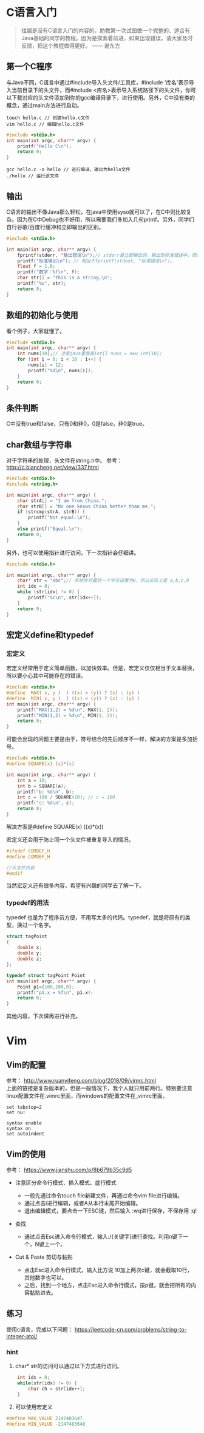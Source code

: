 # C语言入门
> 往届是没有C语言入门的内容的，助教第一次试图做一个完整的、适合有Java基础的同学的教程。因为是摸索着前进，如果出现错误，请大家及时反馈，把这个教程做得更好。       —— 谢东方

## 第一个C程序
与Java不同，C语言中通过#include导入头文件/工具库，#include '库名'表示导入当前目录下的头文件，而#include <库名>表示导入系统路径下的头文件，你可以下载对应的头文件添加到你的gcc编译目录下，进行使用。另外，C中没有类的概念，通过main方法进行启动。
```shell
touch hello.c // 创建hello.c文件
vim hello.c // 编辑hello.c文件
```

```c
#include <stdio.h>
int main(int argc, char** argv) {
    printf("Hello C\n");
    return 0;
}

```

```
gcc hello.c -o hello // 进行编译，输出为hello文件
./hello // 运行该文件
```

## 输出
C语言的输出不像Java那么轻松，在java中使用syso就可以了，在C中则比较复杂。因为在C中Debug也不好用，所以需要我们多加入几句printf。另外，同学们自行谷歌/百度行缓冲和立即输出的区别。
```C
#include <stdio.h>

int main(int argc, char** argv) {
    fprintf(stderr, "输出错误\n");// stderr是立即输出的，输出到标准错误中，而stdout是标准输出
    printf("标准输出\n"); // 相当于fprintf(stdout, "标准错误\n")。
    float f = 1.0;
    printf("数字：%f\n", f);
    char str[] = "this is a string.\n";
    printf("%s", str);
    return 0;
}
```

## 数组的初始化与使用
看个例子，大家就懂了。
```C
#include <stdio.h>
int main(int argc, char** argv) {
    int nums[10];// 注意java里面是int[] nums = new int[10];
    for (int i = 0; i < 10 ; i++) {
        nums[i] = 12;
        printf("%d\n", nums[i]);
    }
    return 0;
}
```

## 条件判断
C中没有true和false，只有0和非0，0是false，非0是true。

## char数组与字符串
对于字符串的处理，头文件在string.h中。
参考：http://c.biancheng.net/view/337.html
```C
#include <stdio.h>
#include <string.h>

int main(int argc, char** argv) {
    char strA[] = "I am from China.";
    char strB[] = "No one knows China better than me.";
    if (strcmp(strA, strB)) {
        printf("Not equal.\n");
    }
    else printf("Equal.\n");
    return 0;
}
```

另外，也可以使用指针进行访问，下一次指针会仔细讲。
```c
#include <stdio.h>

int main(int argc, char** argv) {
    char* str = "abc";// 系统会将最后一个字符设置为0，所以实际上是 a,b,c,0
    int idx = 0;
    while (str[idx] != 0) {
        printf("%c\n", str[idx++]);
    }
    return 0;
}
```

## 宏定义define和typedef
### 宏定义
宏定义经常用于定义简单函数，以加快效率。但是，宏定义仅仅相当于文本替换，所以要小心其中可能存在的错误。

```C
#include <stdio.h>
#define  MAX( x, y )  ( ((x) > (y)) ? (x) : (y) )
#define  MIN( x, y )  ( ((x) < (y)) ? (x) : (y) )
int main(int argc, char** argv) {
    printf("MAX(1,2) = %d\n", MAX(1, 2));
    printf("MIN(1,2) = %d\n", MIN(1, 2));
    return 0;
}

```
可能会出现的问题主要是由于，符号结合的先后顺序不一样，解决的方案是多加括号。
```C
#include <stdio.h>
#define SQUARE(x) (x)*(x)

int main(int argc, char** argv) {
    int a = 10;
    int b = SQUARE(a);
    printf("b: %d\n", b);
    int c = 100 / SQUARE(10); // c = 100
    printf("c: %d\n", c);
    return 0;
}

```
解决方案是#define SQUARE(x) ((x)*(x))

宏定义还会用于防止同一个头文件被重复导入的情况。
```C
#ifndef COMDEF_H
#define COMDEF_H

//头文件内容
#endif
```
当然宏定义还有很多内容，希望有兴趣的同学去了解一下。

### typedef的用法
typedef 也是为了程序员方便，不用写太多的代码。typedef，就是将原有的类型，换过一个名字。

```C
struct tagPoint
{
    double x;
    double y;
    double z;
};

typedef struct tagPoint Point
int main(int argc, char** argv) {
    Point p1={100,100,0};
    printf("p1.x = %f\n", p1.x);
    return 0;
}
```
其他内容，下次课再进行补充。



# Vim
## Vim的配置
参考： http://www.ruanyifeng.com/blog/2018/09/vimrc.html
<br/>
上面的链接是复杂版本的，但是一般情况下，我个人就只用前两行。特别要注意linux配置文件在.vimrc里面，而windows的配置文件在_vimrc里面。
```
set tabstop=2
set nu!

syntax enable
syntax on
set autoindent
```

## Vim的使用
参考： https://www.jianshu.com/p/8b679b35c9d5
* 注意区分命令行模式、插入模式、底行模式<br/>
    - 一般先通过命令touch file新建文件，再通过命令vim file进行编辑。
    - 通过点击i进行编辑，或者A从本行末尾开始编辑。
    - 退出编辑模式，要点击一下ESC键，然后输入 :wq进行保存，不保存用 :q!

* 查找
    - 通过点击Esc进入命令行模式，输入:/{关键字}进行查找。利用n键下一个，N键上一个。

* Cut & Paste 剪切与黏贴
    - 点击Esc进入命令行模式，输入比方说 10加上两次c键，就会截取10行，其他数字也可以。
    - 之后，找到一个地方，点击Esc进入命令行模式，按p键，就会把所有的内容黏贴进去。


## 练习
使用c语言，完成以下问题：
https://leetcode-cn.com/problems/string-to-integer-atoi/

### hint
1. char* str的访问可以通过以下方式进行访问。
```C
    int idx = 0;
    while(str[idx] != 0) {
        char ch = str[idx++];
    }

```

2. 可以使用宏定义
```C
#define MAX_VALUE 2147483647
#define MIN_VALUE -2147483648
```
